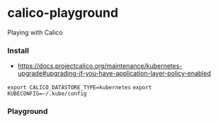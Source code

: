 # calico-playground
Playing with Calico

### Install

- https://docs.projectcalico.org/maintenance/kubernetes-upgrade#upgrading-if-you-have-application-layer-policy-enabled

`export CALICO_DATASTORE_TYPE=kubernetes`
`export KUBECONFIG=~/.kube/config`


### Playground

